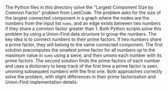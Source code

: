 The Python files in this directory solve the "Largest Component Size by Common Factor" problem from LeetCode. The problem asks for the size of the largest connected component in a graph where the nodes are the numbers from the input list `nums`, and an edge exists between two numbers if they share a common factor greater than 1. Both Python scripts solve this problem by using a Union-Find data structure to group the numbers. The key idea is to connect numbers to their prime factors. If two numbers share a prime factor, they will belong to the same connected component. The first solution precomputes the smallest prime factor for all numbers up to the maximum value in `nums` using a sieve, and then unions each number with its prime factors. The second solution finds the prime factors of each number and uses a dictionary to keep track of the first time a prime factor is seen, unioning subsequent numbers with the first one. Both approaches correctly solve the problem, with slight differences in their prime factorization and Union-Find implementation details.
